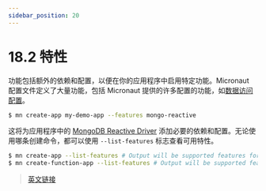 ```yaml
---
sidebar_position: 20
---
```


# 18.2 特性

功能包括额外的依赖和配置，以便在你的应用程序中启用特定功能。Micronaut 配置文件定义了大量功能，包括 Micronaut 提供的许多配置的功能，如[数据访问配置](/core/configurations/dataAccess)。

```bash
$ mn create-app my-demo-app --features mongo-reactive
```

这将为应用程序中的 [MongoDB Reactive Driver](https://mongodb.github.io/mongo-java-driver-reactivestreams) 添加必要的依赖和配置。无论使用哪条创建命令，都可以使用 `--list-features` 标志查看可用特性。

```bash
$ mn create-app --list-features # Output will be supported features for the create-app command
$ mn create-function-app --list-features # Output will be supported features for the create-function-app command, different from above.
```

> [英文链接](https://micronaut-projects.github.io/micronaut-docs-mn3/3.9.4/guide/index.html#features)
